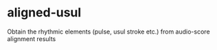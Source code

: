 # aligned-usul
Obtain the rhythmic elements (pulse, usul stroke etc.) from audio-score alignment results
